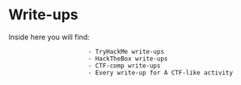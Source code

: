 # Write-ups
Inside here you will find:
                          
                          
                          - TryHackMe write-ups
                          - HackTheBox write-ups
                          - CTF-comp write-ups
                          - Every write-up for A CTF-like activity
                          
